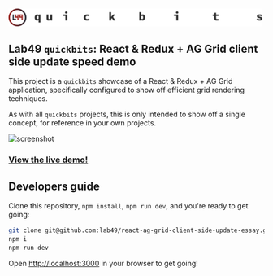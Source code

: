 <br />
<br />

<img src=".github/resources/quickbits.png" width="500" alt="Lab49 quickbits" />

<br />

## Lab49 `quickbits`: React & Redux + AG Grid client side update speed demo

This project is a `quickbits` showcase of a React & Redux + AG Grid application, specifically configured to show off efficient grid rendering techniques.

As with all `quickbits` projects, this is only intended to show off a single concept, for reference in your own projects.

![screenshot](https://user-images.githubusercontent.com/88339423/138518369-30434cf9-6508-43fe-ae54-c7b7d56d675d.png)

### [View the live demo!](https://react-ag-grid-client-side-update-essay.vercel.app/)

## Developers guide

Clone this repository, `npm install`, `npm run dev`, and you're ready to get going:

```bash
git clone git@github.com:lab49/react-ag-grid-client-side-update-essay.git
npm i
npm run dev
```

Open [http://localhost:3000](http://localhost:3000) in your browser to get going!
